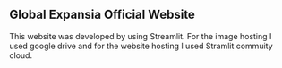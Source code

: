 ## Global Expansia Official Website

<p>This website was developed by using Streamlit. For the image hosting I used google drive and for the website hosting I used Stramlit commuity cloud.</p>
